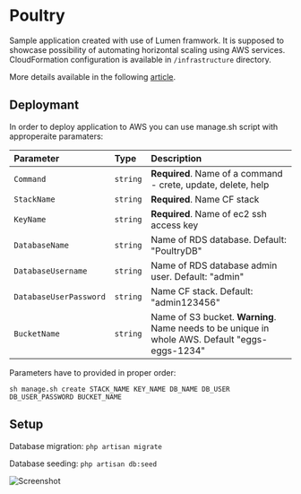 # Poultry

Sample application created with use of Lumen framwork. It is supposed to showcase possibility of automating horizontal scaling using AWS services. CloudFormation configuration is available in `/infrastructure` directory.

More details available in the following [article](https://medium.com/@j.kapuscik2/autoscale-your-website-in-5-minutes-or-less-3c47f6483b72).

## Deploymant 

In order to deploy application to AWS you can use manage.sh script with approperaite paramaters:

| Parameter | Type | Description |
| :--- | :--- | :--- |
| `Command` | `string` | **Required**. Name of a command - crete, update, delete, help |
| `StackName` | `string` | **Required**. Name CF stack |
| `KeyName` | `string` | **Required**. Name of ec2 ssh access key |
| `DatabaseName` | `string` | Name of RDS database. Default: "PoultryDB" |
| `DatabaseUsername` | `string` | Name of RDS database admin user. Default: "admin" |
| `DatabaseUserPassword` | `string` | Name CF stack. Default: "admin123456" |
| `BucketName` | `string` | Name of S3 bucket. **Warning**. Name needs to be unique in whole AWS. Default "eggs-eggs-1234" |

Parameters have to provided in proper order:

```
sh manage.sh create STACK_NAME KEY_NAME DB_NAME DB_USER DB_USER_PASSWORD BUCKET_NAME
```

## Setup

Database migration:
`php artisan migrate`

Database seeding:
`php artisan db:seed`

![Screenshot](screenshot.png?raw=true "Screenshot")

